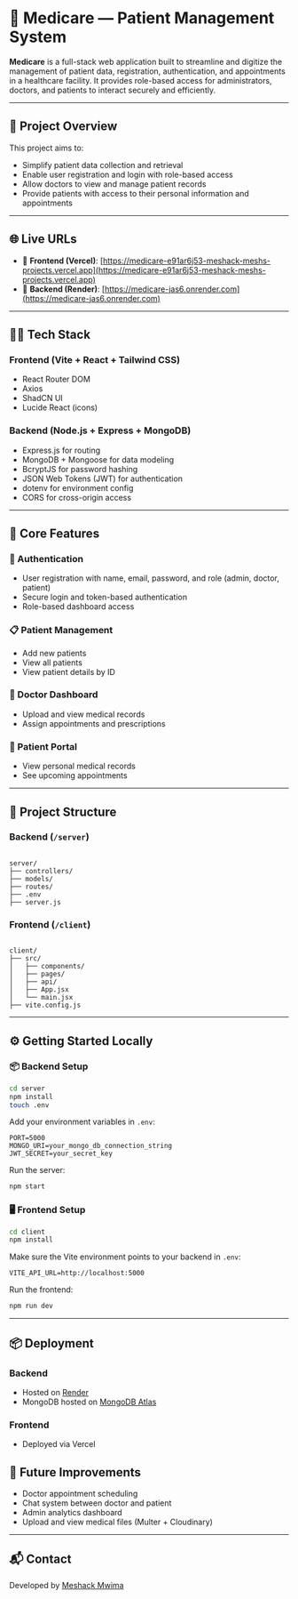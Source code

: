
# 🏥 Medicare — Patient Management System

**Medicare** is a full-stack web application built to streamline and digitize the management of patient data, registration, authentication, and appointments in a healthcare facility. It provides role-based access for administrators, doctors, and patients to interact securely and efficiently.

---

## 🚀 Project Overview

This project aims to:
- Simplify patient data collection and retrieval
- Enable user registration and login with role-based access
- Allow doctors to view and manage patient records
- Provide patients with access to their personal information and appointments

---

## 🌐 Live URLs

- 🔗 **Frontend (Vercel)**: [https://medicare-e91ar6j53-meshack-meshs-projects.vercel.app](https://medicare-e91ar6j53-meshack-meshs-projects.vercel.app)
- 🔗 **Backend (Render)**: [https://medicare-jas6.onrender.com](https://medicare-jas6.onrender.com)

---

## 🧑‍💻 Tech Stack

### Frontend (Vite + React + Tailwind CSS)
- React Router DOM
- Axios
- ShadCN UI
- Lucide React (icons)

### Backend (Node.js + Express + MongoDB)
- Express.js for routing
- MongoDB + Mongoose for data modeling
- BcryptJS for password hashing
- JSON Web Tokens (JWT) for authentication
- dotenv for environment config
- CORS for cross-origin access

---

## 🔐 Core Features

### 👥 Authentication
- User registration with name, email, password, and role (admin, doctor, patient)
- Secure login and token-based authentication
- Role-based dashboard access

### 📋 Patient Management
- Add new patients
- View all patients
- View patient details by ID

### 🧪 Doctor Dashboard
- Upload and view medical records
- Assign appointments and prescriptions

### 💊 Patient Portal 
- View personal medical records
- See upcoming appointments

---

## 📁 Project Structure

### Backend (`/server`)
```

server/
├── controllers/
├── models/
├── routes/
├── .env
├── server.js

```

### Frontend (`/client`)
```

client/
├── src/
│   ├── components/
│   ├── pages/
│   ├── api/
│   ├── App.jsx
│   └── main.jsx
├── vite.config.js

````

---

## ⚙️ Getting Started Locally

### 📦 Backend Setup

```bash
cd server
npm install
touch .env
````

Add your environment variables in `.env`:

```env
PORT=5000
MONGO_URI=your_mongo_db_connection_string
JWT_SECRET=your_secret_key
```

Run the server:

```bash
npm start
```

### 🖥️ Frontend Setup

```bash
cd client
npm install
```

Make sure the Vite environment points to your backend in `.env`:

```env
VITE_API_URL=http://localhost:5000
```

Run the frontend:

```bash
npm run dev
```

---

## 📦 Deployment

### Backend

* Hosted on [Render](https://render.com)
* MongoDB hosted on [MongoDB Atlas](https://www.mongodb.com/cloud/atlas)

### Frontend

* Deployed via Vercel



## 🧪 Future Improvements

* Doctor appointment scheduling
* Chat system between doctor and patient
* Admin analytics dashboard
* Upload and view medical files (Multer + Cloudinary)

---

## 📬 Contact

Developed by [Meshack Mwima](https://github.com/Meshack-Mesh)
